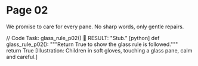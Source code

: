 
# Page 02

We promise to care for every pane.
No sharp words, only gentle repairs.

// Code Task: glass_rule_p02()  RESULT: "Stub."
[python]
def glass_rule_p02():
	"""Return True to show the glass rule is followed."""
	return True
[Illustration: Children in soft gloves, touching a glass pane, calm and careful.]
